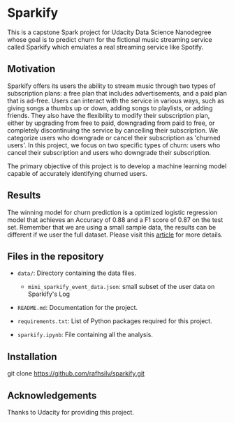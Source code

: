 # Sparkify 

This is a capstone Spark project for Udacity Data Science Nanodegree whose goal is to predict churn for the fictional music streaming service called Sparkify which emulates a real streaming service like Spotify.

## Motivation

Sparkify offers its users the ability to stream music through two types of subscription plans: a free plan that includes advertisements, and a paid plan that is ad-free. Users can interact with the service in various ways, such as giving songs a thumbs up or down, adding songs to playlists, or adding friends. They also have the flexibility to modify their subscription plan, either by upgrading from free to paid, downgrading from paid to free, or completely discontinuing the service by cancelling their subscription. We categorize users who downgrade or cancel their subscription as 'churned users'. In this project, we focus on two specific types of churn: users who cancel their subscription and users who downgrade their subscription.

The primary objective of this project is to develop a machine learning model capable of accurately identifying churned users.

## Results 
The winning model for churn prediction is a optimized logistic regression model that achieves an Accuracy of 0.88 and a F1 score of 0.87 on the test set.
Remember that we are using a small sample data, the results can be different if we user the full dataset.
Please visit this [article](https://medium.com/@rafhslv/spark-and-churn-prediction-a-case-study-on-sparkify-61fbbf53461) for more details.

## Files in the repository

- `data/`: Directory containing the data files.
  - `mini_sparkify_event_data.json`:  small subset of the user data on Sparkify's Log 

- `README.md`: Documentation for the project.
- `requirements.txt`: List of Python packages required for this project.
- `sparkify.ipynb`: File containing all the analysis.

## Installation

git clone https://github.com/rafhsilv/sparkify.git

## Acknowledgements

Thanks to Udacity for providing this project.

